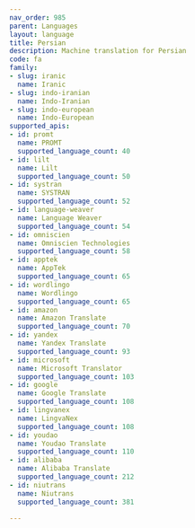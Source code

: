 ```yaml
---
nav_order: 985
parent: Languages
layout: language
title: Persian
description: Machine translation for Persian
code: fa
family:
- slug: iranic
  name: Iranic
- slug: indo-iranian
  name: Indo-Iranian
- slug: indo-european
  name: Indo-European
supported_apis:
- id: promt
  name: PROMT
  supported_language_count: 40
- id: lilt
  name: Lilt
  supported_language_count: 50
- id: systran
  name: SYSTRAN
  supported_language_count: 52
- id: language-weaver
  name: Language Weaver
  supported_language_count: 54
- id: omniscien
  name: Omniscien Technologies
  supported_language_count: 58
- id: apptek
  name: AppTek
  supported_language_count: 65
- id: wordlingo
  name: Wordlingo
  supported_language_count: 65
- id: amazon
  name: Amazon Translate
  supported_language_count: 70
- id: yandex
  name: Yandex Translate
  supported_language_count: 93
- id: microsoft
  name: Microsoft Translator
  supported_language_count: 103
- id: google
  name: Google Translate
  supported_language_count: 108
- id: lingvanex
  name: LingvaNex
  supported_language_count: 108
- id: youdao
  name: Youdao Translate
  supported_language_count: 110
- id: alibaba
  name: Alibaba Translate
  supported_language_count: 212
- id: niutrans
  name: Niutrans
  supported_language_count: 381

---
```


